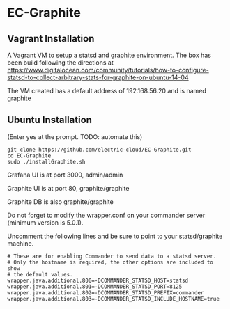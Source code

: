 EC-Graphite
===========

## Vagrant Installation
A Vagrant VM to setup a statsd and graphite environment. The box has been build following the directions at 
	https://www.digitalocean.com/community/tutorials/how-to-configure-statsd-to-collect-arbitrary-stats-for-graphite-on-ubuntu-14-04


The VM created has a default address of 192.168.56.20 and is named graphite

## Ubuntu Installation
(Enter yes at the prompt.  TODO: automate this)
```
git clone https://github.com/electric-cloud/EC-Graphite.git
cd EC-Graphite
sudo ./installGraphite.sh
```
Grafana UI is at port 3000, admin/admin

Graphite UI is at port 80, graphite/graphite

Graphite DB is also graphite/graphite

Do not forget to modify the wrapper.conf on your commander server (minimum version is 5.0.1).

Uncomment the following lines and be sure to point to your statsd/graphite
machine.

```
# These are for enabling Commander to send data to a statsd server. 
# Only the hostname is required, the other options are included to show 
# the default values.
wrapper.java.additional.800=-DCOMMANDER_STATSD_HOST=statsd
wrapper.java.additional.801=-DCOMMANDER_STATSD_PORT=8125
wrapper.java.additional.802=-DCOMMANDER_STATSD_PREFIX=commander
wrapper.java.additional.803=-DCOMMANDER_STATSD_INCLUDE_HOSTNAME=true
```
